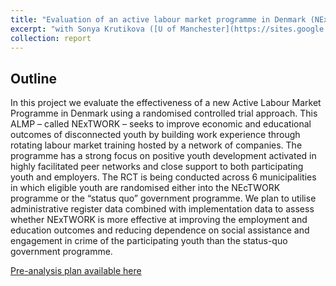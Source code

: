 ```yaml
---
title: "Evaluation of an active labour market programme in Denmark (NExTWORK)"
excerpt: "with Sonya Krutikova ([U of Manchester](https://sites.google.com/view/sonyakrutikova/home?authuser=0)) and Imran Tahir (IFS)"
collection: report
---
```


## Outline
In this project we evaluate the effectiveness of a new Active Labour Market Programme in Denmark using a randomised controlled trial approach. This ALMP – called NExTWORK – seeks to improve economic and educational outcomes of disconnected youth by building work experience through rotating labour market training hosted by a network of companies. The programme has a strong focus on positive youth development activated in highly facilitated peer networks and close support to both participating youth and employers. The RCT is being conducted across 6 municipalities in which eligible youth are randomised either into the NEcTWORK programme or the “status quo” government programme. We plan to utilise administrative register data combined with implementation data to assess whether NExTWORK is more effective at improving the employment and education outcomes and reducing dependence on social assistance and engagement in crime of the participating youth than the status-quo government programme.

[Pre-analysis plan available here](https://www.socialscienceregistry.org/trials/2752/history/64728) 
